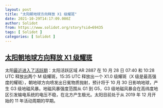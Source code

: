 ```yaml
---
layout: post
title: "太阳朝地球方向释放 X1 级耀斑"
date: 2021-10-29T14:17:09.000Z
author: Solidot
from: https://www.solidot.org/story?sid=69435
tags: [ Solidot ]
categories: [ Solidot ]
---
```

<!--1635517029000-->
[太阳朝地球方向释放 X1 级耀斑](https://www.solidot.org/story?sid=69435)
------

<div>
太阳<a href="https://watchers.news/2021/10/29/g3-strong-geomagnetic-storm-watch-in-effect-for-october-30-after-major-x1-0-solar-flare/">最近进入了活跃期</a>：太阳活跃区域 AR 2887 在 10 月 28 日 07:40 和 10:28 UTC 释放出两个 M 级耀斑，15:35 UTC 释放出一个 X1.0 级耀斑（X 级是最高强度的耀斑），朝地球方向喷发出日冕物质抛射，预计将于 10 月 30 日影响地球，产生 G3 级地磁风暴。地磁风暴强度范围从 G1 到 G5，G3 级地磁风暴会在高纬度地区引发输电系统的电压不稳，在北方产生极光。太阳目前处于从 2019 年 12 月开始的 11 年活动周期的早期。
</div>
